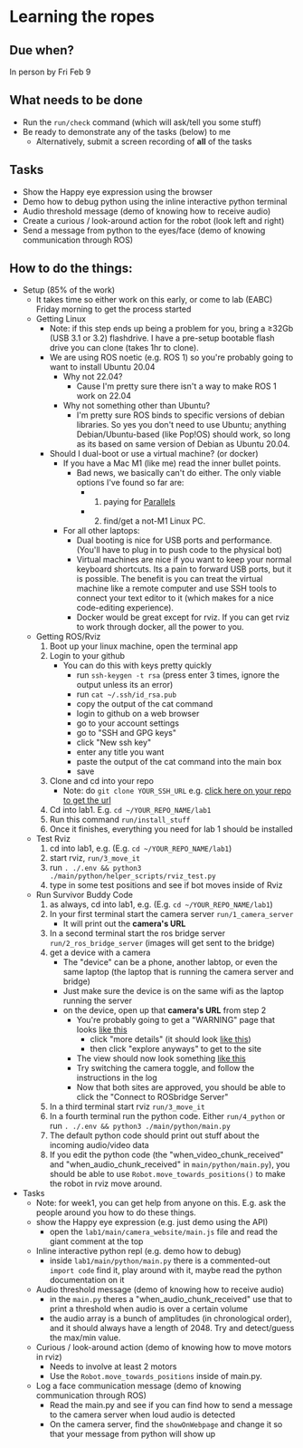 # Learning the ropes

## Due when?

In person by Fri Feb 9

## What needs to be done

- Run the `run/check` command (which will ask/tell you some stuff)
- Be ready to demonstrate any of the tasks (below) to me
    - Alternatively, submit a screen recording of **all** of the tasks

## Tasks

- Show the Happy eye expression using the browser
- Demo how to debug python using the inline interactive python terminal
- Audio threshold message (demo of knowing how to receive audio)
- Create a curious / look-around action for the robot (look left and right)
- Send a message from python to the eyes/face (demo of knowing communication through ROS)

## How to do the things:

- Setup (85% of the work)
    - It takes time so either work on this early, or come to lab (EABC) Friday morning to get the process started
    - Getting Linux
        - Note: if this step ends up being a problem for you, bring a ≥32Gb (USB 3.1 or 3.2) flashdrive. I have a pre-setup bootable flash drive you can clone (takes 1hr to clone).
        - We are using ROS noetic (e.g. ROS 1) so you're probably going to want to install Ubuntu 20.04
            - Why not 22.04?
                - Cause I'm pretty sure there isn't a way to make ROS 1 work on 22.04
            - Why not something other than Ubuntu?
                - I'm pretty sure ROS binds to specific versions of debian libraries. So yes you don't need to use Ubuntu; anything Debian/Ubuntu-based (like Pop!OS) should work, so long as its based on same version of Debian as Ubuntu 20.04.
        - Should I dual-boot or use a virtual machine? (or docker)
            - If you have a Mac M1 (like me) read the inner bullet points.
                - Bad news, we basically can't do either. The only viable options I've found so far are:
                    - 1. paying for [Parallels](https://www.parallels.com/)
                    - 2. find/get a not-M1 Linux PC.
            - For all other laptops:
                - Dual booting is nice for USB ports and performance. (You'll have to plug in to push code to the physical bot)
                - Virtual machines are nice if you want to keep your normal keyboard shortcuts. Its a pain to forward USB ports, but it is possible. The benefit is you can treat the virtual machine like a remote computer and use SSH tools to connect your text editor to it (which makes for a nice code-editing experience).
                - Docker would be great except for rviz. If you can get rviz to work through docker, all the power to you.
    - Getting ROS/Rviz
        1. Boot up your linux machine, open the terminal app
        2. Login to your github
            - You can do this with keys pretty quickly
                - run `ssh-keygen -t rsa` (press enter 3 times, ignore the output unless its an error)
                - run `cat ~/.ssh/id_rsa.pub`
                - copy the output of the cat command
                - login to github on a web browser
                - go to your account settings
                - go to "SSH and GPG keys"
                - click "New ssh key"
                - enter any title you want
                - paste the output of the cat command into the main box
                - save
        2. Clone and cd into your repo
            - Note: do `git clone YOUR_SSH_URL` e.g. [click here on your repo to get the url](https://github.com/jeff-hykin/tamu_csce_635_labs/blob/master/lab1/documentation/git_ssh_url.png)
        3. Cd into lab1. E.g. `cd ~/YOUR_REPO_NAME/lab1`
        4. Run this command `run/install_stuff`
        5. Once it finishes, everything you need for lab 1 should be installed
    - Test Rviz
        1. cd into lab1, e.g. (E.g. `cd ~/YOUR_REPO_NAME/lab1`)
        2. start rviz, `run/3_move_it`
        3. run `. ./.env && python3 ./main/python/helper_scripts/rviz_test.py`
        4. type in some test positions and see if bot moves inside of Rviz
    - Run Survivor Buddy Code
        1. as always, cd into lab1, e.g. (E.g. `cd ~/YOUR_REPO_NAME/lab1`)
        2. In your first terminal start the camera server `run/1_camera_server`
            - It will print out the **camera's URL**
        3. In a second terminal start the ros bridge server `run/2_ros_bridge_server` (images will get sent to the bridge)
        4. get a device with a camera
            - The "device" can be a phone, another labtop, or even the same laptop (the laptop that is running the camera server and bridge)
            - Just make sure the device is on the same wifi as the laptop running the server
            - on the device, open up that **camera's URL** from step 2
                - You're probably going to get a "WARNING" page that looks [like this](https://github.com/jeff-hykin/survivor_buddy/blob/master/documentation/first_error.jpg)
                    - click "more details" (it should look [like this](https://github.com/jeff-hykin/survivor_buddy/blob/master/documentation/first_error_bypass.jpg))
                    - then click "explore anyways" to get to the site
                - The view should now look something [like this](https://github.com/jeff-hykin/survivor_buddy/blob/master/documentation/intial_screen.png)
                - Try switching the camera toggle, and follow the instructions in the log
                - Now that both sites are approved, you should be able to click the "Connect to ROSbridge Server"
        5. In a third terminal start rviz `run/3_move_it`
        6. In a fourth terminal run the python code. Either `run/4_python` or run `. ./.env && python3 ./main/python/main.py`
        7. The default python code should print out stuff about the incoming audio/video data
        8. If you edit the python code (the "when_video_chunk_received" and "when_audio_chunk_received" in `main/python/main.py`), you should be able to use `Robot.move_towards_positions()` to make the robot in rviz move around.
- Tasks
    - Note: for week1, you can get help from anyone on this. E.g. ask the people around you how to do these things.
    - show the Happy eye expression (e.g. just demo using the API) 
        - open the `lab1/main/camera_website/main.js` file and read the giant comment at the top
    - Inline interactive python repl (e.g. demo how to debug)
        - inside `lab1/main/python/main.py` there is a commented-out `import code` find it, play around with it, maybe read the python documentation on it
    - Audio threshold message (demo of knowing how to receive audio)
        - in the `main.py` theres a "when_audio_chunk_received" use that to print a threshold when audio is over a certain volume
        - the audio array is a bunch of amplitudes (in chronological order), and it should always have a length of 2048. Try and detect/guess the max/min value.
    - Curious / look-around action (demo of knowing how to move motors in rviz)
        - Needs to involve at least 2 motors
        - Use the `Robot.move_towards_positions` inside of main.py. 
    - Log a face communication message (demo of knowing communication through ROS)
        - Read the main.py and see if you can find how to send a message to the camera server when loud audio is detected
        - On the camera server, find the `showOnWebpage` and change it so that your message from python will show up 
